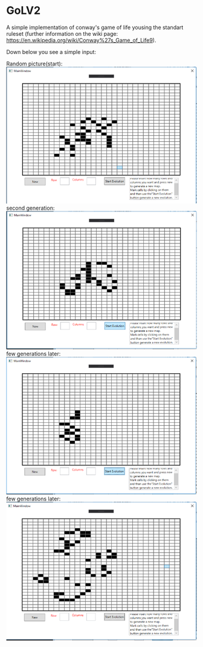 # GoLV2
A simple implementation of conway's game of life yousing the standart ruleset
(further information on the wiki page: https://en.wikipedia.org/wiki/Conway%27s_Game_of_Life9).

Down below you see a simple input:

Random picture(start):
![stack Overflow](https://github.com/MartinJewski/GoLV2/blob/master/GoLV2/pic_1.png)
second generation:
![stack Overflow](https://github.com/MartinJewski/GoLV2/blob/master/GoLV2/pic_1_evo_step2.png)
few generations later:
![stack Overflow](https://github.com/MartinJewski/GoLV2/blob/master/GoLV2/pic_1_evo_step6.png)
few generations later:
![stack Overflow](https://github.com/MartinJewski/GoLV2/blob/master/GoLV2/pic_1_evo_step14.png)

